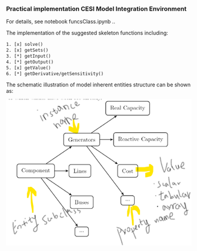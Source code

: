### Practical implementation CESI Model Integration Environment

For details, see notebook funcsClass.ipynb ..

The implementation of the suggested skeleton functions including:

    1. [x] solve()
    2. [x] getSets()
    3. [*] getInput()
    4. [*] getOutput()
    5. [x] getValue()
    6. [*] getDerivative/getSensitivity()
    
    
The schematic illustration of model inherent entities structure can be shown as:

<p align="center">
  <img src="SchameticDataStructure.png">
</p>
